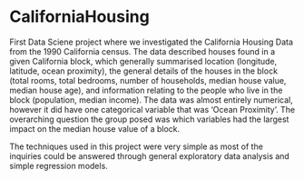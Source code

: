 # CaliforniaHousing

First Data Sciene project where we investigated the California Housing Data from the 1990 California census. The data described houses found in a given California block, which generally summarised location (longitude, latitude, ocean proximity), the general details of the houses in the block (total rooms, total bedrooms, number of households, median house value, median house age), and information relating to the people who live in the block (population, median income). The data was almost entirely numerical, however it did have one categorical variable that was ‘Ocean Proximity’. The overarching question the group posed was which variables had the largest impact on the median house value of a block. 

The techniques used in this project were very simple as most of the inquiries could be answered through general exploratory data analysis and simple regression models.
